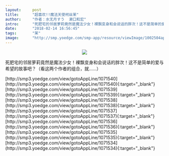 ```yaml
---
layout:     post
title:      "超喜欢!!魔法天使柯丝茉"
author:     "作者：水无月すう  濑口和宏"
intro:      "死肥宅的邻居萝莉竟然是魔法少女！裸飘变身和会说话的胖次！这不是简单的爱与希望的故事吧？（看这两个作者的组合，就……）"
date:       "2018-02-14 16:56:45"
tags:       "茉"
image:      "http://smp.yoedge.com/smp-app/resource/viewImage/1002504appline.png"
---
```

<div style="text-align: center">
<p><img src="http://smp.yoedge.com/smp-app/resource/viewImage/1002504appline.png"/></p>
</div>
<p class="post-meta">
<span>死肥宅的邻居萝莉竟然是魔法少女！裸飘变身和会说话的胖次！这不是简单的爱与希望的故事吧？（看这两个作者的组合，就……）</span>
</p>
[http://smp3.yoedge.com/view/gotoAppLine/1071540](http://smp3.yoedge.com/view/gotoAppLine/1071540){:target="_blank"}
[http://smp3.yoedge.com/view/gotoAppLine/1071539](http://smp3.yoedge.com/view/gotoAppLine/1071539){:target="_blank"}
[http://smp3.yoedge.com/view/gotoAppLine/1071538](http://smp3.yoedge.com/view/gotoAppLine/1071538){:target="_blank"}
[http://smp3.yoedge.com/view/gotoAppLine/1071537](http://smp3.yoedge.com/view/gotoAppLine/1071537){:target="_blank"}
[http://smp3.yoedge.com/view/gotoAppLine/1071536](http://smp3.yoedge.com/view/gotoAppLine/1071536){:target="_blank"}
[http://smp3.yoedge.com/view/gotoAppLine/1071535](http://smp3.yoedge.com/view/gotoAppLine/1071535){:target="_blank"}
[http://smp3.yoedge.com/view/gotoAppLine/1071534](http://smp3.yoedge.com/view/gotoAppLine/1071534){:target="_blank"}


